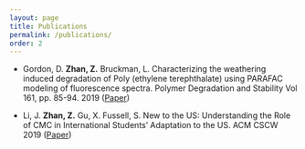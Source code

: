 ```yaml
---
layout: page
title: Publications
permalink: /publications/
order: 2
---
```

<!-- ### 2019 -->
*  Gordon, D. **Zhan, Z.** Bruckman, L. Characterizing the weathering induced degradation of Poly (ethylene terephthalate) using PARAFAC modeling of fluorescence spectra. Polymer Degradation and Stability Vol 161, pp. 85-94. 2019 ([Paper](https://www.sciencedirect.com/science/article/pii/S0141391019300126))

*  Li, J. **Zhan, Z.** Gu, X. Fussell, S. New to the US: Understanding the Role of CMC in International Students’ Adaptation to the US. ACM CSCW 2019 ([Paper](https://doi.org/10.48550/arXiv.2201.07519))